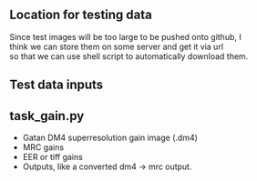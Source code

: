 
## Location for testing data
Since test images will be too large to be pushed onto github, I \
think we can store them on some server and get it via url  
so that we can use shell script to automatically download them.

## Test data inputs

## task_gain.py
- Gatan DM4 superresolution gain image (.dm4)
- MRC gains
- EER or tiff gains
- Outputs, like a converted dm4 -> mrc output.




